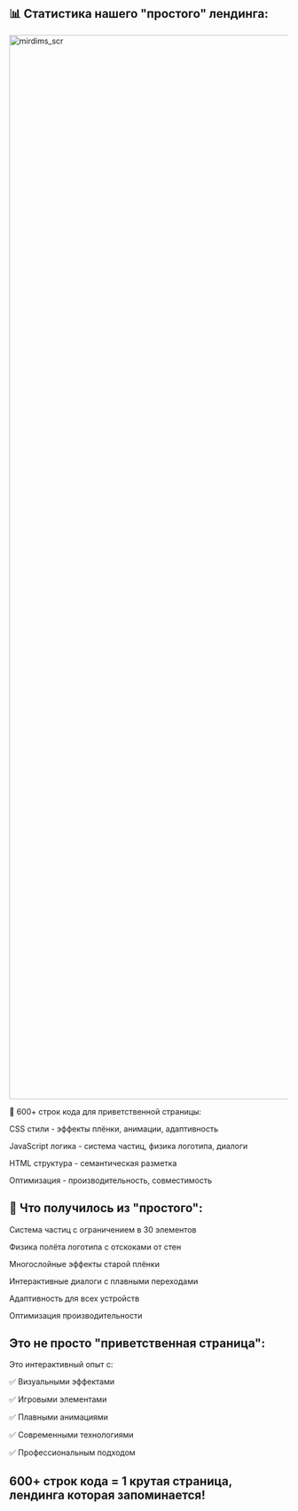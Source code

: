 ## 📊 Статистика нашего "простого" лендинга:

<img width="1080" height="1920" alt="mirdims_scr" src="https://github.com/user-attachments/assets/0916b194-6b5b-4244-965f-9a981094435e" />

🔢 600+ строк кода для приветственной страницы:

CSS стили - эффекты плёнки, анимации, адаптивность

JavaScript логика - система частиц, физика логотипа, диалоги

HTML структура - семантическая разметка

Оптимизация - производительность, совместимость

## 🎯 Что получилось из "простого":

Система частиц с ограничением в 30 элементов

Физика полёта логотипа с отскоками от стен

Многослойные эффекты старой плёнки

Интерактивные диалоги с плавными переходами

Адаптивность для всех устройств

Оптимизация производительности

## Это не просто "приветственная страница":

Это интерактивный опыт с:

✅ Визуальными эффектами

✅ Игровыми элементами

✅ Плавными анимациями

✅ Современными технологиями

✅ Профессиональным подходом

## 600+ строк кода = 1 крутая страница, лендинга которая запоминается!
